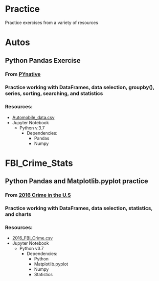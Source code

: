 # Practice
Practice exercises from a variety of resources

# Autos
## Python Pandas Exercise
### From [PYnative](https://pynative.com/python-pandas-exercise/)
### Practice working with DataFrames, data selection, groupby(), series, sorting, searching, and statistics
### Resources:
- [Automobile_data.csv](Resources/Automobile_data.csv)
- Jupyter Notebook
    - Python v.3.7
        - Dependencies:
            - Pandas
            - Numpy


# FBI_Crime_Stats
## Python Pandas and Matplotlib.pyplot practice
### From [2016 Crime in the U.S](https://ucr.fbi.gov/crime-in-the-u.s/2016/crime-in-the-u.s.-2016/topic-pages/tables/table-1)
### Practice working with DataFrames, data selection, statistics, and charts
### Resources:
 - [2016_FBI_Crime.csv](Resources/2016_FBI_Crime.csv)
 - Jupyter Notebook
     - Python v3.7
         - Dependencies:
             - Python
             - Matplotlib.pyplot
             - Numpy
             - Statistics
